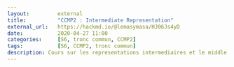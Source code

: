 ```yaml
---
layout:         external
title:          "CCMP2 : Intermediate Representation"
external_url:   https://hackmd.io/@lemasymasa/HJ06Js4yD
date:           2020-04-27 11:00
categories:     [S6, tronc commun, CCMP2]
tags:           [S6, CCMP2, tronc commun]
description: Cours sur les representations intermediaires et le middle end
---
```

